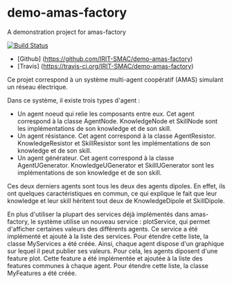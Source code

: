 # demo-amas-factory
A demonstration project for amas-factory

[![Build Status](https://travis-ci.org/IRIT-SMAC/demo-amas-factory.svg?branch=develop)](https://travis-ci.org/IRIT-SMAC/demo-amas-factory)

- [Github] (https://github.com/IRIT-SMAC/demo-amas-factory)
- [Travis] (https://travis-ci.org/IRIT-SMAC/demo-amas-factory)

Ce projet correspond à un système multi-agent coopératif (AMAS) simulant un réseau électrique.

Dans ce système, il existe trois types d'agent :

- Un agent noeud qui relie les composants entre eux. Cet agent correspond à la classe AgentNode. KnowledgeNode et SkillNode sont les implémentations de son knowledge et de son skill.
- Un agent résistance. Cet agent correspond à la classe AgentResistor. KnowledgeResistor et SkillResistor sont les implémentations de son knowledge et de son skill.
- Un agent générateur. Cet agent correspond à la classe AgentUGenerator. KnowledgeUGenerator et SkillUGenerator sont les implémentations de son knowledge et de son skill. 

Ces deux derniers agents sont tous les deux des agents dipoles. En effet, ils ont quelques caractéristiques en commun, ce qui explique le fait que leur knowledge et leur skill héritent tout deux de KnowledgeDipole et SkillDipole.

En plus d'utiliser la plupart des services déjà implémentés dans amas-factory, le système utilise un nouveau service : plotService, qui permet d'afficher certaines valeurs des différents agents. Ce service a été implémenté et ajouté à la liste des services. Pour étendre cette liste, la classe MyServices a été créée.
Ainsi, chaque agent dispose d'un graphique sur lequel il peut publier ses valeurs. Pour cela, les agents diposent d'une feature plot. Cette feature a été implémentée et ajoutée à la liste des features communes à chaque agent. Pour étendre cette liste, la classe MyFeatures a été créée.